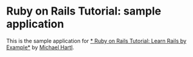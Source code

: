 # Ruby on Rails Tutorial: sample application

This is the sample application for
[* Ruby on Rails Tutorial: Learn Rails by Example*](http://railstutorial.org/)
by [Michael Hartl](http://michaelhartl.com/).
